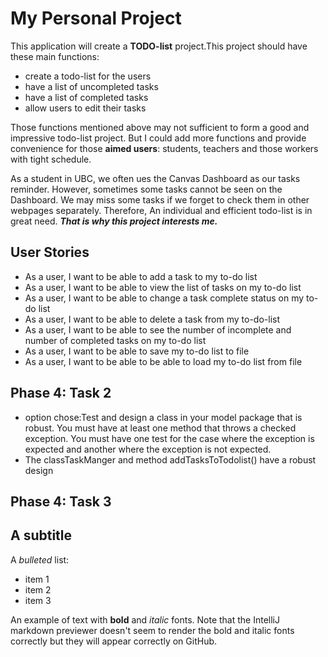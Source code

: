 # My Personal Project
This application will create a **TODO-list** project.This project should have these main functions:
- create a todo-list for the users
- have a list of uncompleted tasks
- have a list of completed tasks
- allow users to edit their tasks

Those functions mentioned above may not sufficient to form a good and impressive todo-list project. But I could add
more functions and provide convenience for those **aimed users**: students, teachers and those workers with tight schedule.

As a student in UBC, we often ues the Canvas Dashboard as our tasks reminder. However, sometimes some tasks cannot be 
seen on the Dashboard. We may miss some tasks if we forget to check them in other webpages separately. Therefore,
An individual and efficient todo-list is in great need. ***That is why this project interests me.***
   
## User Stories
- As a user, I want to be able to add a task to my to-do list
- As a user, I want to be able to view the list of tasks on my to-do list
- As a user, I want to be able to change a task complete status on my to-do list
- As a user, I want to be able to delete a task from my to-do-list
- As a user, I want to be able to see the number of incomplete and number of completed tasks on my to-do list  
- As a user, I want to be able to save my to-do list to file
- As a user, I want to be able to be able to load my to-do list from file   

## Phase 4: Task 2

- option chose:Test and design a class in your model package that is robust.  You must have at least one method that 
throws a checked exception.  You must have one test for the case where the exception is expected and another where 
the exception is not expected.
- The classTaskManger and method addTasksToTodolist() have a robust design 

##  Phase 4: Task 3 
                  
## A subtitle

A *bulleted* list:
- item 1
- item 2
- item 3

An example of text with **bold** and *italic* fonts.  Note that the IntelliJ markdown previewer doesn't seem to render 
the bold and italic fonts correctly but they will appear correctly on GitHub.